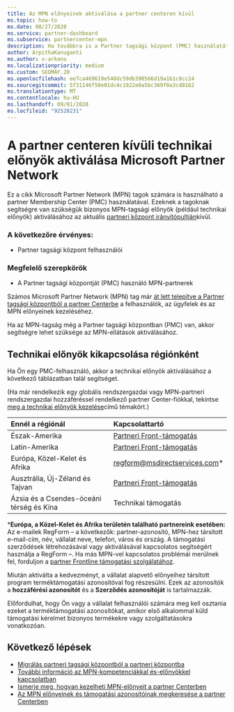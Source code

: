 ```yaml
---
title: Az MPN előnyeinek aktiválása a partner centeren kívül
ms.topic: how-to
ms.date: 08/27/2020
ms.service: partner-dashboard
ms.subservice: partnercenter-mpn
description: Ha továbbra is a Partner tagsági központ (PMC) használatát használja, Ismerje meg, hogy kik lépjenek kapcsolatba az MPN technikai támogatási előnyeinek aktiválásához és előnyben részesülő támogatási azonosítók biztosításához.
author: ArpithaKanuganti
ms.author: v-arkanu
ms.localizationpriority: medium
ms.custom: SEOMAY.20
ms.openlocfilehash: ee7ca469619e548dc59db390566d19a1b1c8cc24
ms.sourcegitcommit: 5f31146f50e01dc4c1922e0a5bc369f0a3cd8162
ms.translationtype: MT
ms.contentlocale: hu-HU
ms.lasthandoff: 09/01/2020
ms.locfileid: "92528231"
---
```

# <a name="activate-microsoft-partner-network-technical-benefits-outside-of-partner-center"></a>A partner centeren kívüli technikai előnyök aktiválása Microsoft Partner Network

Ez a cikk Microsoft Partner Network (MPN) tagok számára is használható a partner Membership Center (PMC) használatával. Ezeknek a tagoknak segítségre van szükségük bizonyos MPN-tagsági előnyök (például technikai előnyök) aktiválásához az aktuális [partneri központ irányítópultján](https://partner.microsoft.com/dashboard)kívül.

### <a name="applies-to"></a>A következőre érvényes:

- Partner tagsági központ felhasználói

### <a name="appropriate-roles"></a>Megfelelő szerepkörök

- A Partner tagsági központját (PMC) használó MPN-partnerek

Számos Microsoft Partner Network (MPN) tag már [át lett telepítve a Partner tagsági központból a partner Centerbe](prepare-pmc-pc-migration.md) a felhasználók, az ügyfelek és az MPN előnyeinek kezeléséhez.

Ha az MPN-tagság még a Partner tagsági központban (PMC) van, akkor segítségre lehet szüksége az MPN-ellátások aktiválásához.

## <a name="activate-technical-benefits-by-region"></a>Technikai előnyök kikapcsolása régiónként

Ha Ön egy PMC-felhasználó, akkor a technikai előnyök aktiválásához a következő táblázatban talál segítséget.

(Ha már rendelkezik egy globális rendszergazdai vagy MPN-partneri rendszergazdai hozzáféréssel rendelkező partner Center-fiókkal, tekintse [meg a technikai előnyök kezelése](manage-your-partner-network-benefits.md#manage-technical-benefits)című témakört.)

|Ennél a régiónál  | Kapcsolattartó |
|:--------|:------------|
|Észak-Amerika  | [Partneri Front-támogatás](https://partner.microsoft.com/support?issueid=300-0042)  |
|Latin-Amerika  | [Partneri Front-támogatás](https://partner.microsoft.com/support?issueid=300-0042)  |
|Európa, Közel-Kelet és Afrika  | [regform@msdirectservices.com](mailto:regform@msdirectservices.com)*  |
|Ausztrália, Új-Zéland és Tajvan  | [Partneri Front-támogatás](https://partner.microsoft.com/support?issueid=300-0042)  |
|Ázsia és a Csendes-óceáni térség és Kína  | Technikai támogatás  |

\***Európa, a Közel-Kelet és Afrika területén található partnereink esetében:** Az e-mailek RegForm – a következők: partner-azonosító, MPN-hez társított e-mail-cím, név, vállalat neve, telefon, város és ország. A támogatási szerződések létrehozásával vagy aktiválásával kapcsolatos segítségért használja a RegForm –. Ha más MPN-vel kapcsolatos problémái merülnek fel, forduljon a [partner Frontline támogatási szolgálatához](https://partner.microsoft.com/support?issueid=300-0042).

Miután aktiválta a kedvezményt, a vállalat alapvető előnyeihez társított program terméktámogatási azonosítóval fog részesülni. Ezek az azonosítók a **hozzáférési azonosítót** és a **Szerződés azonosítóját** is tartalmazzák. 

Előfordulhat, hogy Ön vagy a vállalat felhasználói számára meg kell osztania ezeket a terméktámogatási azonosítókat, amikor első alkalommal küld támogatási kérelmet bizonyos termékekre vagy szolgáltatásokra vonatkozóan.

## <a name="next-steps"></a>Következő lépések

- [Migrálás partneri tagsági központból a partneri központba](prepare-pmc-pc-migration.md)
- [További információ az MPN-kompetenciákkal és-előnyökkel kapcsolatban](learn-about-competencies.md)
- [Ismerje meg, hogyan kezelheti MPN-előnyeit a partner Centerben](manage-your-partner-network-benefits.md)
- [Az MPN előnyeinek és támogatási azonosítóinak megkeresése a partner Centerben](mpn-find-benefits.md)
